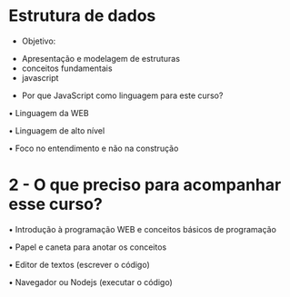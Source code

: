 # Estrutura de dados

- Objetivo: 

* Apresentação e modelagem de estruturas
* conceitos fundamentais
* javascript

- Por que JavaScript como linguagem para este curso?

• Linguagem da WEB

• Linguagem de alto nível

• Foco no entendimento e não na construção


# 2 - O que preciso para acompanhar esse curso?

• Introdução à programação WEB e conceitos básicos de programação

• Papel e caneta para anotar os conceitos

• Editor de textos (escrever o código)

• Navegador ou Nodejs (executar o código)